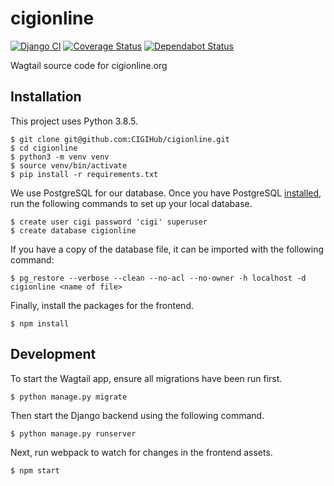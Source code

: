 # cigionline

[![Django CI](https://github.com/CIGIHub/cigionline/workflows/Django%20CI/badge.svg)](https://github.com/CIGIHub/cigionline/actions?query=workflow%3A%22Django+CI%22)
[![Coverage Status](https://coveralls.io/repos/github/CIGIHub/cigionline/badge.svg)](https://coveralls.io/github/CIGIHub/cigionline)
[![Dependabot Status](https://api.dependabot.com/badges/status?host=github&repo=CIGIHub/cigionline)](https://dependabot.com)

Wagtail source code for cigionline.org


## Installation
This project uses Python 3.8.5.
``` shell
$ git clone git@github.com:CIGIHub/cigionline.git
$ cd cigionline
$ python3 -m venv venv
$ source venv/bin/activate
$ pip install -r requirements.txt
```

We use PostgreSQL for our database. Once you have PostgreSQL [installed](https://postgresapp.com), run the following commands to set up your local database.
``` shell
$ create user cigi password 'cigi' superuser
$ create database cigionline
```

If you have a copy of the database file, it can be imported with the following command:
``` shell
$ pg_restore --verbose --clean --no-acl --no-owner -h localhost -d cigionline <name of file>
```

Finally, install the packages for the frontend.
``` shell
$ npm install
```

## Development
To start the Wagtail app, ensure all migrations have been run first.
``` shell
$ python manage.py migrate
```

Then start the Django backend using the following command.
``` shell
$ python manage.py runserver
```

Next, run webpack to watch for changes in the frontend assets.
``` shell
$ npm start
```

